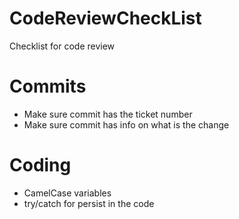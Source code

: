 # CodeReviewCheckList
Checklist for code review


# Commits
- Make sure commit has the ticket number
- Make sure commit has info on what is the change

# Coding
- CamelCase variables
- try/catch for persist in the code